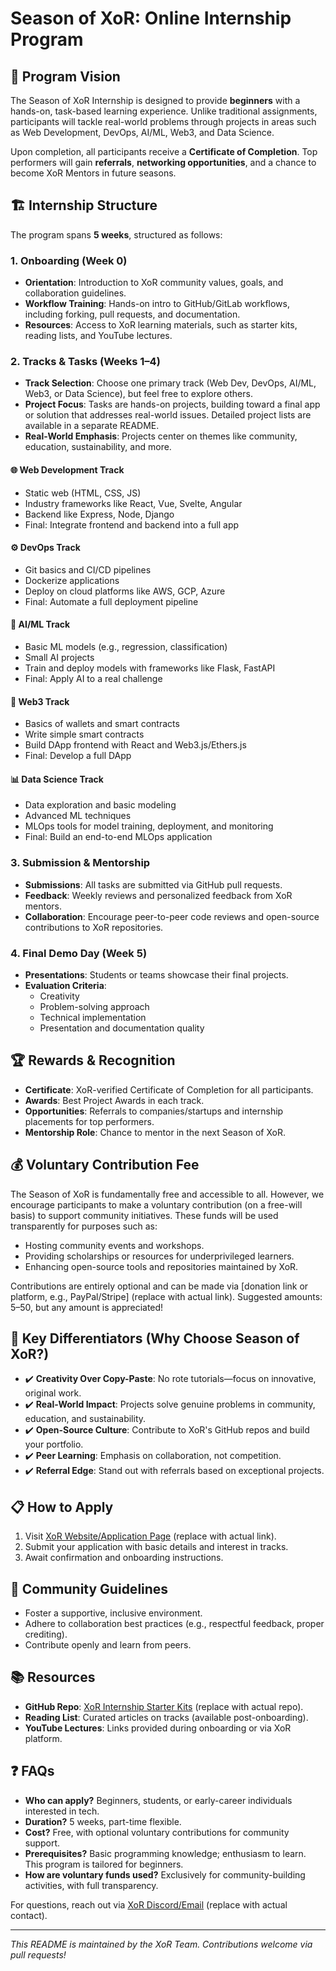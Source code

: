 # Season of XoR: Online Internship Program

## 🚀 Program Vision

The Season of XoR Internship is designed to provide **beginners** with a hands-on, task-based learning experience. Unlike traditional assignments, participants will tackle real-world problems through projects in areas such as Web Development, DevOps, AI/ML, Web3, and Data Science.

Upon completion, all participants receive a **Certificate of Completion**. Top performers will gain **referrals**, **networking opportunities**, and a chance to become XoR Mentors in future seasons.

## 🏗️ Internship Structure

The program spans **5 weeks**, structured as follows:

### 1. Onboarding (Week 0)
- **Orientation**: Introduction to XoR community values, goals, and collaboration guidelines.
- **Workflow Training**: Hands-on intro to GitHub/GitLab workflows, including forking, pull requests, and documentation.
- **Resources**: Access to XoR learning materials, such as starter kits, reading lists, and YouTube lectures.

### 2. Tracks & Tasks (Weeks 1–4)
- **Track Selection**: Choose one primary track (Web Dev, DevOps, AI/ML, Web3, or Data Science), but feel free to explore others.
- **Project Focus**: Tasks are hands-on projects, building toward a final app or solution that addresses real-world issues. Detailed project lists are available in a separate README.
- **Real-World Emphasis**: Projects center on themes like community, education, sustainability, and more.

#### 🌐 Web Development Track
- Static web (HTML, CSS, JS)
- Industry frameworks like React, Vue, Svelte, Angular
- Backend like Express, Node, Django
- Final: Integrate frontend and backend into a full app

#### ⚙️ DevOps Track
- Git basics and CI/CD pipelines
- Dockerize applications
- Deploy on cloud platforms like AWS, GCP, Azure
- Final: Automate a full deployment pipeline

#### 🤖 AI/ML Track
- Basic ML models (e.g., regression, classification)
- Small AI projects
- Train and deploy models with frameworks like Flask, FastAPI
- Final: Apply AI to a real challenge

#### 🔗 Web3 Track
- Basics of wallets and smart contracts
- Write simple smart contracts
- Build DApp frontend with React and Web3.js/Ethers.js
- Final: Develop a full DApp

#### 📊 Data Science Track
- Data exploration and basic modeling
- Advanced ML techniques
- MLOps tools for model training, deployment, and monitoring
- Final: Build an end-to-end MLOps application

### 3. Submission & Mentorship
- **Submissions**: All tasks are submitted via GitHub pull requests.
- **Feedback**: Weekly reviews and personalized feedback from XoR mentors.
- **Collaboration**: Encourage peer-to-peer code reviews and open-source contributions to XoR repositories.

### 4. Final Demo Day (Week 5)
- **Presentations**: Students or teams showcase their final projects.
- **Evaluation Criteria**:
  - Creativity
  - Problem-solving approach
  - Technical implementation
  - Presentation and documentation quality

## 🏆 Rewards & Recognition
- **Certificate**: XoR-verified Certificate of Completion for all participants.
- **Awards**: Best Project Awards in each track.
- **Opportunities**: Referrals to companies/startups and internship placements for top performers.
- **Mentorship Role**: Chance to mentor in the next Season of XoR.

## 💰 Voluntary Contribution Fee
The Season of XoR is fundamentally free and accessible to all. However, we encourage participants to make a voluntary contribution (on a free-will basis) to support community initiatives. These funds will be used transparently for purposes such as:
- Hosting community events and workshops.
- Providing scholarships or resources for underprivileged learners.
- Enhancing open-source tools and repositories maintained by XoR.
  
Contributions are entirely optional and can be made via [donation link or platform, e.g., PayPal/Stripe] (replace with actual link). Suggested amounts: $5–$50, but any amount is appreciated!

## 🔮 Key Differentiators (Why Choose Season of XoR?)
- ✔️ **Creativity Over Copy-Paste**: No rote tutorials—focus on innovative, original work.
- ✔️ **Real-World Impact**: Projects solve genuine problems in community, education, and sustainability.
- ✔️ **Open-Source Culture**: Contribute to XoR's GitHub repos and build your portfolio.
- ✔️ **Peer Learning**: Emphasis on collaboration, not competition.
- ✔️ **Referral Edge**: Stand out with referrals based on exceptional projects.

## 📋 How to Apply
1. Visit [XoR Website/Application Page](https://example.com/apply) (replace with actual link).
2. Submit your application with basic details and interest in tracks.
3. Await confirmation and onboarding instructions.

## 🤝 Community Guidelines
- Foster a supportive, inclusive environment.
- Adhere to collaboration best practices (e.g., respectful feedback, proper crediting).
- Contribute openly and learn from peers.

## 📚 Resources
- **GitHub Repo**: [XoR Internship Starter Kits](https://github.com/xor-community/internship-starters) (replace with actual repo).
- **Reading List**: Curated articles on tracks (available post-onboarding).
- **YouTube Lectures**: Links provided during onboarding or via XoR platform.

## ❓ FAQs
- **Who can apply?** Beginners, students, or early-career individuals interested in tech.
- **Duration?** 5 weeks, part-time flexible.
- **Cost?** Free, with optional voluntary contributions for community support.
- **Prerequisites?** Basic programming knowledge; enthusiasm to learn. This program is tailored for beginners.
- **How are voluntary funds used?** Exclusively for community-building activities, with full transparency.

For questions, reach out via [XoR Discord/Email](mailto:contact@xor.com) (replace with actual contact).

---

*This README is maintained by the XoR Team. Contributions welcome via pull requests!*
